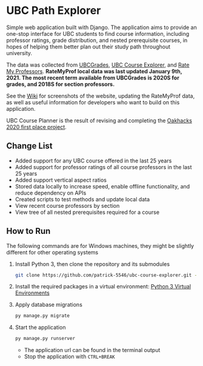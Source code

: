 # UBC Path Explorer

Simple web application built with Django. The application aims to provide an one-stop interface for UBC students to find course information, including professor ratings, grade distribution, and nested prerequisite courses, in hopes of helping them better plan out their study path throughout university.

The data was collected from [UBCGrades](https://ubcgrades.com/), [UBC Course Explorer](https://ubcexplorer.io/), and [Rate My Professors](https://www.ratemyprofessors.com/campusRatings.jsp?sid=1413). **RateMyProf local data was last updated January 9th, 2021. The most recent term available from UBCGrades is 2020S for grades, and 2018S for section professors.**

See the [Wiki](https://github.com/patrick-5546/ubc-course-explorer/wiki) for screenshots of the website, updating the RateMyProf data, as well as useful information for developers who want to build on this application.

UBC Course Planner is the result of revising and completing the [Oakhacks 2020 first place project](https://github.com/ad2969/university-path-explorer).

## Change List

- Added support for any UBC course offered in the last 25 years
- Added support for professor ratings of all course professors in the last 25 years
- Added support vertical aspect ratios
- Stored data locally to increase speed, enable offline functionality, and reduce dependency on APIs
- Created scripts to test methods and update local data
- View recent course professors by section
- View tree of all nested prerequisites required for a course

## How to Run

The following commands are for Windows machines, they might be slightly different for other operating systems

  1. Install Python 3, then clone the repository and its submodules

        ```sh
        git clone https://github.com/patrick-5546/ubc-course-explorer.git --recurse-submodules
        ```

  2. Install the required packages in a virtual environment: [Python 3 Virtual Environments](https://gist.github.com/patrick-5546/29e7060139f057d2696d3260a3bb8eeb)

  3. Apply database migrations

        ```sh
        py manage.py migrate
        ```

  4. Start the application

        ```sh
        py manage.py runserver
        ```

     - The application url can be found in the terminal output
     - Stop the application with `CTRL+BREAK`
